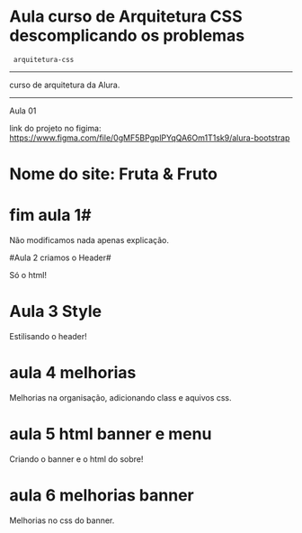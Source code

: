 # Aula curso de Arquitetura CSS descomplicando os problemas

```
 arquitetura-css
```
******
curso de arquitetura da Alura. 
******

Aula 01

link do projeto no figima: https://www.figma.com/file/0gMF5BPgplPYqQA6Om1T1sk9/alura-bootstrap

# Nome do site: Fruta & Fruto


# fim aula 1#
Não modificamos nada apenas explicação.

#Aula 2 criamos o Header#

Só o html!

# Aula 3 Style

Estilisando o header!

# aula 4 melhorias

Melhorias na organisação, adicionando class e aquivos css.

# aula 5 html banner e menu

Criando o banner e o html do sobre!

# aula 6 melhorias banner

Melhorias no css do banner.